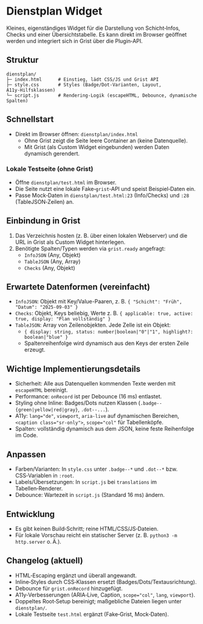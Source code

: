 # Dienstplan Widget

Kleines, eigenständiges Widget für die Darstellung von Schicht‑Infos, Checks und einer Übersichtstabelle. Es kann direkt im Browser geöffnet werden und integriert sich in Grist über die Plugin‑API.

## Struktur

```
dienstplan/
├─ index.html      # Einstieg, lädt CSS/JS und Grist API
├─ style.css       # Styles (Badge/Dot‑Varianten, Layout, A11y‑Hilfsklassen)
└─ script.js       # Rendering‑Logik (escapeHTML, Debounce, dynamische Spalten)
```

## Schnellstart

- Direkt im Browser öffnen: `dienstplan/index.html`
  - Ohne Grist zeigt die Seite leere Container an (keine Datenquelle).
  - Mit Grist (als Custom Widget eingebunden) werden Daten dynamisch gerendert.

### Lokale Testseite (ohne Grist)

- Öffne `dienstplan/test.html` im Browser.
- Die Seite nutzt eine lokale Fake‑`grist`‑API und speist Beispiel‑Daten ein.
- Passe Mock‑Daten in `dienstplan/test.html:23` (Info/Checks) und `:28` (TableJSON‑Zeilen) an.

## Einbindung in Grist

1. Das Verzeichnis hosten (z. B. über einen lokalen Webserver) und die URL in Grist als Custom Widget hinterlegen.
2. Benötigte Spalten/Typen werden via `grist.ready` angefragt:
   - `InfoJSON` (Any, Objekt)
   - `TableJSON` (Any, Array)
   - `Checks` (Any, Objekt)

## Erwartete Datenformen (vereinfacht)

- `InfoJSON`: Objekt mit Key/Value-Paaren, z. B. `{ "Schicht": "Früh", "Datum": "2025-09-03" }`
- `Checks`: Objekt, Keys beliebig, Werte z. B. `{ applicable: true, active: true, display: "Plan vollständig" }`
- `TableJSON`: Array von Zeilenobjekten. Jede Zelle ist ein Objekt:
  - `{ display: string, status: number|boolean|"0"|"1", highlight?: boolean|"blue" }`
  - Spaltenreihenfolge wird dynamisch aus den Keys der ersten Zeile erzeugt.

## Wichtige Implementierungsdetails

- Sicherheit: Alle aus Datenquellen kommenden Texte werden mit `escapeHTML` bereinigt.
- Performance: `onRecord` ist per Debounce (16 ms) entlastet.
- Styling ohne Inline: Badges/Dots nutzen Klassen (`.badge--{green|yellow|red|gray}`, `.dot--...`).
- A11y: `lang="de"`, `viewport`, `aria-live` auf dynamischen Bereichen, `<caption class="sr-only">`, `scope="col"` für Tabellenköpfe.
- Spalten: vollständig dynamisch aus dem JSON, keine feste Reihenfolge im Code.

## Anpassen

- Farben/Varianten: In `style.css` unter `.badge--*` und `.dot--*` bzw. CSS‑Variablen in `:root`.
- Labels/Übersetzungen: In `script.js` bei `translations` im Tabellen‑Renderer.
- Debounce: Wartezeit in `script.js` (Standard 16 ms) ändern.

## Entwicklung

- Es gibt keinen Build‑Schritt; reine HTML/CSS/JS‑Dateien.
- Für lokale Vorschau reicht ein statischer Server (z. B. `python3 -m http.server` o. Ä.).

## Changelog (aktuell)

- HTML‑Escaping ergänzt und überall angewandt.
- Inline‑Styles durch CSS‑Klassen ersetzt (Badges/Dots/Textausrichtung).
- Debounce für `grist.onRecord` hinzugefügt.
- A11y‑Verbesserungen (ARIA‑Live, Caption, `scope="col"`, `lang`, `viewport`).
- Doppeltes Root‑Setup bereinigt; maßgebliche Dateien liegen unter `dienstplan/`.
- Lokale Testseite `test.html` ergänzt (Fake‑Grist, Mock‑Daten).
